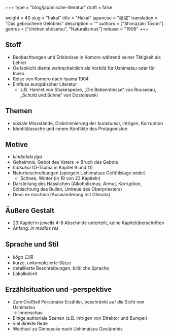 +++
type = "blog/japanische-literatur"
draft = false

weight = 40
slug = "hakai"
title = "Hakai"
japanese = "破戒"
translation = "Das gebrochene Gelöbnis"
description = ""
authors = ["Shimazaki Tōson"]
genres = ["chōhen shōsetsu", "Naturalismus"]
release = "1906"
+++

## Stoff

- Beobachtungen und Erlebnisse in Komoro während seiner Tätigkeit als Lehrer
- Ōe Isokichi diente wahrscheinlich als Vorbild für Ushimatsu oder für Inoko
- Reise von Komoro nach Iiyama 1904
- Einfluss europäischer Literatur
  - z.B. Hamlet von Shakespeare, „Die Bekenntnisse“ von Rousseau, „Schuld und Sühne“ von Dostojewski

## Themen

- soziale Missstände, Diskriminierung der _burakumin_, Intrigen, Korruption
- Identitätssuche und innere Konflikte des Protagonisten

## Motive

- _kindaiteki jiga_
- Geheimnis, Gebot des Vaters → Bruch des Gebots
- _hatsukoi_ (O-Tsuma in Kapitel 9 und 11)
- Naturbeschreibungen (spiegeln Ushimatsus Gefühlslage wider)
  - Schnee, Winter (in 19 von 23 Kapiteln)
- Darstellung des Hässlichen (Alkoholismus, Armut, Korruption, Schlachtung des Bullen, Untreue des Oberpriesters)
- Deus ex machina (Auswanderung mit Ohinata)

## Äußere Gestalt

- 23 Kapitel in jeweils 4-8 Abschnitte unterteilt, keine Kapitelüberschriften
- Anfang: _in medias res_

## Sprache und Stil

- _kōgo_ 口語
- kurze, unkomplizierte Sätze
- detaillierte Beschreibungen, bildliche Sprache
- Lokalkolorit

## Erzählsituation und -perspektive

- Zum Großteil Personaler Erzähler, beschränkt auf die Sicht von Ushimatsu  
→ Innenschau
- Einige auktoriale Szenen (z.B. Intrigen von Direktor und Bumpei)
- viel direkte Rede
- Wechsel zu Ginnosuke nach Ushimatsus Geständnis
